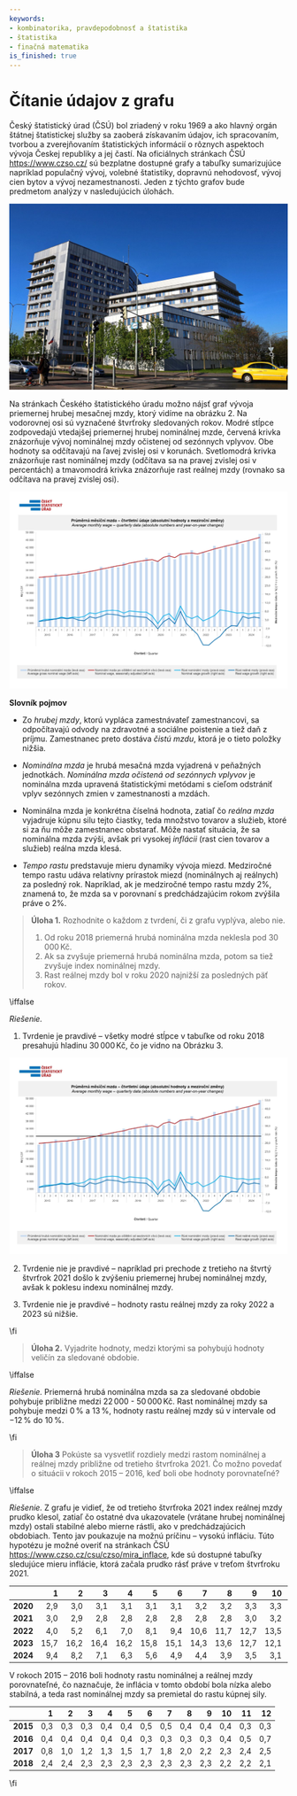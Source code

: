 ```yaml
---
keywords:
- kombinatorika, pravdepodobnosť a štatistika
- štatistika
- finačná matematika
is_finished: true
---
```


# Čítanie údajov z grafu 

Český štatistický úrad (ČSÚ) bol zriadený v roku 1969 a ako hlavný orgán štátnej štatistickej služby sa zaoberá získavaním údajov, ich spracovaním, tvorbou a zverejňovaním štatistických informácií o rôznych aspektoch vývoja Českej republiky a jej častí. Na oficiálnych stránkach ČSÚ https://www.czso.cz/ sú bezplatne dostupné grafy a tabuľky sumarizujúce napríklad populačný vývoj, volebné štatistiky, dopravnú nehodovosť, vývoj cien bytov a vývoj nezamestnanosti. Jeden z týchto grafov bude predmetom analýzy v nasledujúcich úlohách.

![Sídlo ČSÚ v Prahe (rok 2017)](03_graf_csu.jpg)

Na stránkach Českého štatistického úradu možno nájsť graf vývoja priemernej hrubej mesačnej mzdy, ktorý vidíme na obrázku 2. Na vodorovnej osi sú vyznačené štvrťroky sledovaných rokov. Modré stĺpce zodpovedajú vtedajšej priemernej hrubej nominálnej mzde, červená krivka znázorňuje vývoj nominálnej mzdy očistenej od sezónnych vplyvov. Obe hodnoty sa odčítavajú na ľavej zvislej osi v korunách. Svetlomodrá krivka znázorňuje rast nominálnej mzdy (odčítava sa na pravej zvislej osi v percentách) a tmavomodrá krivka znázorňuje rast reálnej mzdy (rovnako sa odčítava na pravej zvislej osi).

![Vývoj priemernej mesačnej mzdy a jej rast](03_graf_1.jpg)

**Slovník pojmov**

* Zo *hrubej mzdy*, ktorú vypláca zamestnávateľ zamestnancovi, sa odpočítavajú odvody na zdravotné
a sociálne poistenie a tiež daň z príjmu. Zamestnanec preto dostáva *čistú mzdu*, ktorá je o tieto položky nižšia.

* *Nominálna mzda* je hrubá mesačná mzda vyjadrená v peňažných jednotkách. *Nominálna mzda očistená od sezónnych vplyvov*
je nominálna mzda upravená štatistickými metódami s cieľom odstrániť vplyv sezónnych zmien v zamestnanosti a mzdách.

* Nominálna mzda je konkrétna číselná hodnota, zatiaľ čo *reálna mzda* vyjadruje kúpnu silu tejto čiastky, teda množstvo tovarov a služieb, ktoré si za ňu môže zamestnanec obstarať. Môže nastať situácia, že sa nominálna mzda zvýši, avšak pri vysokej *inflácii* (rast cien tovarov a služieb) reálna mzda klesá.

* *Tempo rastu* predstavuje mieru dynamiky vývoja miezd. Medziročné tempo rastu udáva relatívny prírastok miezd (nominálnych aj reálnych) za posledný rok. Napríklad, ak je medziročné tempo rastu mzdy 2%, znamená to, že mzda sa v porovnaní s predchádzajúcim rokom zvýšila práve o 2%.

>**Úloha 1.** Rozhodnite o každom z tvrdení, či z grafu vyplýva, alebo nie.
>
>1. Od roku 2018 priemerná hrubá nominálna mzda neklesla pod $30\,000\,\text{Kč}$.
>2. Ak sa zvyšuje priemerná hrubá nominálna mzda, potom sa tiež zvyšuje index nominálnej mzdy.
>3. Rast reálnej mzdy bol v roku 2020 najnižší za posledných päť rokov.

\iffalse

*Riešenie.* 

1. Tvrdenie je pravdivé – všetky modré stĺpce v tabuľke od roku 2018 presahujú hladinu $30\,000\,\text{Kč}$,
   čo je vidno na Obrázku 3.

![Vývoj priemernej mesačnej mzdy a jej rast](03_graf_graf_2.jpg)

2. Tvrdenie nie je pravdivé – napríklad pri prechode z tretieho na štvrtý štvrťrok 2021 došlo k zvýšeniu priemernej hrubej nominálnej mzdy, avšak k poklesu indexu nominálnej mzdy.

3. Tvrdenie nie je pravdivé – hodnoty rastu reálnej mzdy za roky 2022 a 2023 sú nižšie.


\fi

>**Úloha 2.** Vyjadrite hodnoty, medzi ktorými sa pohybujú hodnoty veličín za sledované obdobie.

\iffalse

*Riešenie.* Priemerná hrubá nominálna mzda sa za sledované obdobie pohybuje približne medzi $22\,000$ - $50\,000\,\text{Kč}$. 
Rast nominálnej mzdy sa pohybuje medzi $0\,\%$ a $13\,\%$, hodnoty rastu reálnej mzdy sú v intervale od $-12\,\%$ do $10\,\%$.

\fi

> **Úloha 3** Pokúste sa vysvetliť rozdiely medzi rastom nominálnej a reálnej mzdy približne od tretieho štvrťroka 2021. Čo možno povedať o situácii v rokoch 2015 – 2016, keď boli obe hodnoty porovnateľné?

\iffalse

*Riešenie.*
Z grafu je vidieť, že od tretieho štvrťroka 2021 index reálnej mzdy prudko klesol, zatiaľ čo ostatné dva ukazovatele (vrátane hrubej nominálnej mzdy) ostali stabilné alebo mierne rástli, ako v predchádzajúcich obdobiach. Tento jav poukazuje na možnú príčinu – vysokú infláciu. Túto hypotézu je možné overiť na stránkach ČSÚ <https://www.czso.cz/csu/czso/mira_inflace>, kde sú dostupné tabuľky sledujúce mieru inflácie, ktorá začala prudko rásť práve v treťom štvrťroku 2021.

|  | 1 | 2 | 3 | 4 | 5 | 6 | 7 | 8 | 9 | 10 | 11 | 12 |
| - | -: | -: | -: | -: | -: | -: | -: | -: | -: | -: | -: | -: |
| **2020** | 2,9 | 3,0 | 3,1 | 3,1 | 3,1 | 3,1 | 3,2 | 3,2 | 3,3 | 3,3 | 3,2 | 3,2 |
| **2021** | 3,0 | 2,9 | 2,8 | 2,8 | 2,8 | 2,8 | 2,8 | 2,8 | 3,0 | 3,2 | 3,5 | 3,8 |
| **2022** | 4,0 | 5,2 | 6,1 | 7,0 | 8,1 | 9,4 | 10,6 | 11,7 | 12,7 | 13,5 | 14,4 | 15,1 |
| **2023** | 15,7 | 16,2 | 16,4 | 16,2 | 15,8 | 15,1 | 14,3 | 13,6 | 12,7 | 12,1 | 11,4 | 10,7 |
| **2024** | 9,4 | 8,2 | 7,1 | 6,3 | 5,6 | 4,9 | 4,4 | 3,9 | 3,5 | 3,1 | 2,7 | 2,4 |

V rokoch 2015 – 2016 boli hodnoty rastu nominálnej a reálnej mzdy porovnateľné, čo naznačuje, že inflácia v tomto období bola nízka alebo stabilná, a teda rast nominálnej mzdy sa premietal do rastu kúpnej sily.

|  | 1 | 2 | 3 | 4 | 5 | 6 | 7 | 8 | 9 | 10 | 11 | 12 |
| -- | --: | --: | --: | --: | --: | --: | --: | --: | --: | --: | --: | --: |
| **2015** | 0,3 | 0,3 | 0,3 | 0,4 | 0,4 | 0,5 | 0,5 | 0,4 | 0,4 | 0,4 | 0,3 | 0,3 |
| **2016** | 0,4 | 0,4 | 0,4 | 0,4 | 0,4 | 0,3 | 0,3 | 0,3 | 0,3 | 0,4 | 0,5 | 0,7 |
| **2017** | 0,8 | 1,0 | 1,2 | 1,3 | 1,5 | 1,7 | 1,8 | 2,0 | 2,2 | 2,3 | 2,4 | 2,5 |
| **2018** | 2,4 | 2,4 | 2,3 | 2,3 | 2,3 | 2,3 | 2,3 | 2,3 | 2,3 | 2,2 | 2,2 | 2,1 |

\fi
